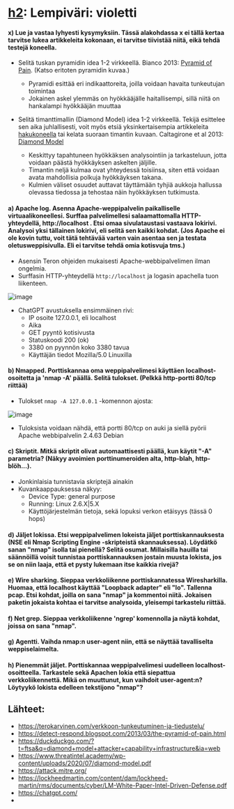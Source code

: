 # [h2](https://terokarvinen.com/verkkoon-tunkeutuminen-ja-tiedustelu/#:~:text=k%C3%A4ytt%C3%A4j%C3%A4%20k%C3%A4ytt%C3%A4%C3%A4%3F%20(spoiler)-,h2,-%3A%20Lempiv%C3%A4ri%3A%20violetti): Lempiväri: violetti


#### x) Lue ja vastaa lyhyesti kysymyksiin. Tässä alakohdassa x ei tällä kertaa tarvitse lukea artikkeleita kokonaan, ei tarvitse tiivistää niitä, eikä tehdä testejä koneella.

- Selitä tuskan pyramidin idea 1-2 virkkeellä. Bianco 2013: [Pyramid of Pain](https://detect-respond.blogspot.com/2013/03/the-pyramid-of-pain.html). (Katso eritoten pyramidin kuvaa.)
  - Pyramidi esittää eri indikaattoreita, joilla voidaan havaita tunkeutujan toimintaa
  - Jokainen askel ylemmäs on hyökkääjälle haitallisempi, sillä niitä on hankalampi hyökkääjän muuttaa

- Selitä timanttimallin (Diamond Model) idea 1-2 virkkeellä. Tekijä esittelee sen aika juhlallisesti, voit myös etsiä yksinkertaisempia artikkeleita [hakukoneella](https://duckduckgo.com/?t=ftsa&q=diamond+model+attacker+capability+infrastructure&ia=web) tai kelata suoraan timantin kuvaan. Caltagirone et al 2013: [Diamond Model](https://www.threatintel.academy/wp-content/uploads/2020/07/diamond-model.pdf)
  - Keskittyy tapahtuneen hyökkäksen analysointiin ja tarkasteluun, jotta voidaan päästä hyökkäyksen askelten jäljille.
  - Timantin neljä kulmaa ovat yhteydessä toisiinsa, siten että voidaan avata mahdollisia polkuja hyökkäyksen takana.
  - Kulmien väliset osuudet auttavat täyttämään tyhjiä aukkoja hallussa olevassa tiedossa ja tehostaa näin hyökkäyksen tutkimusta.

#### a) Apache log. Asenna Apache-weppipalvelin paikalliselle virtuaalikoneellesi. Surffaa palvelimellesi salaamattomalla HTTP-yhteydellä, http://localhost . Etsi omaa sivulataustasi vastaava lokirivi. Analysoi yksi tällainen lokirivi, eli selitä sen kaikki kohdat. (Jos Apache ei ole kovin tuttu, voit tätä tehtävää varten vain asentaa sen ja testata oletusweppisivulla. Eli ei tarvitse tehdä omia kotisvuja tms.)

- Asensin Teron ohjeiden mukaisesti Apache-webbipalvelimen ilman ongelmia.
- Surffasin HTTP-yhteydellä `http://localhost` ja logasin apachella tuon liikenteen.

![image](https://github.com/user-attachments/assets/738f1a74-a5cc-4f8a-a255-f5216ee70e07)

- ChatGPT avustuksella ensimmäinen rivi:
  - IP osoite 127.0.0.1, eli localhost
  - Aika
  - GET pyyntö kotisivusta
  - Statuskoodi 200 (ok)
  - 3380 on pyynnön koko 3380 tavua
  - Käyttäjän tiedot Mozilla/5.0 Linuxilla


#### b) Nmapped. Porttiskannaa oma weppipalvelimesi käyttäen localhost-osoitetta ja 'nmap -A' päällä. Selitä tulokset. (Pelkkä http-portti 80/tcp riittää)

- Tulokset `nmap -A 127.0.0.1` -komennon ajosta:

![image](https://github.com/user-attachments/assets/5c40584b-f544-4e12-9e06-cc159a87884c)

- Tuloksista voidaan nähdä, että portti 80/tcp on auki ja siellä pyörii Apache webbipalvelin 2.4.63 Debian


#### c) Skriptit. Mitkä skriptit olivat automaattisesti päällä, kun käytit "-A" parametria? (Näkyy avoimien porttinumeroiden alta, http-blah, http-blöh...).

- Jonkinlaisia tunnistavia skriptejä ainakin
- Kuvankaappauksessa näkyy:
  - Device Type: general purpose
  - Running: Linux 2.6.X|5.X
  - Käyttöjärjestelmän tietoja, sekä lopuksi verkon etäisyys (tässä 0 hops)

#### d) Jäljet lokissa. Etsi weppipalvelimen lokeista jäljet porttiskannauksesta (NSE eli Nmap Scripting Engine -skripteistä skannauksessa). Löydätkö sanan "nmap" isolla tai pienellä? Selitä osumat. Millaisilla hauilla tai säännöillä voisit tunnistaa porttiskannauksen jostain muusta lokista, jos se on niin laaja, että et pysty lukemaan itse kaikkia rivejä?



#### e) Wire sharking. Sieppaa verkkoliikenne porttiskannatessa Wiresharkilla. Huomaa, että localhost käyttää "Loopback adapter" eli "lo". Tallenna pcap. Etsi kohdat, joilla on sana "nmap" ja kommentoi niitä. Jokaisen paketin jokaista kohtaa ei tarvitse analysoida, yleisempi tarkastelu riittää.



#### f) Net grep. Sieppaa verkkoliikenne 'ngrep' komennolla ja näytä kohdat, joissa on sana "nmap".



#### g) Agentti. Vaihda nmap:n user-agent niin, että se näyttää tavalliselta weppiselaimelta.



#### h) Pienemmät jäljet. Porttiskannaa weppipalvelimesi uudelleen localhost-osoitteella. Tarkastele sekä Apachen lokia että siepattua verkkoliikennettä. Mikä on muuttunut, kun vaihdoit user-agent:n? Löytyykö lokista edelleen tekstijono "nmap"?



## Lähteet:

- https://terokarvinen.com/verkkoon-tunkeutuminen-ja-tiedustelu/
- https://detect-respond.blogspot.com/2013/03/the-pyramid-of-pain.html
- https://duckduckgo.com/?t=ftsa&q=diamond+model+attacker+capability+infrastructure&ia=web
- https://www.threatintel.academy/wp-content/uploads/2020/07/diamond-model.pdf
- https://attack.mitre.org/
- https://lockheedmartin.com/content/dam/lockheed-martin/rms/documents/cyber/LM-White-Paper-Intel-Driven-Defense.pdf
- https://chatgpt.com/
- 
